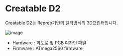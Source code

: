 # Creatable D2
Creatable D2는 Reprep기반의 델타방식의 3D프린터입니다.

![image](http://creatable.co.kr/wp-content/uploads/2015/05/3d_prt_small.png)

 - Hardware : 회도로 및 PCB 디자인 파일
 - Firmware : ATmega2560 firmware

